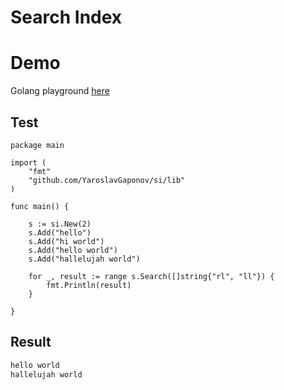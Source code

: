 Search Index
===========


# Demo

Golang playground [here](https://play.golang.org/p/ldQpqNiTdB1)

## Test

```golang
package main

import (
	"fmt"
	"github.com/YaroslavGaponov/si/lib"
)

func main() {

	s := si.New(2)
	s.Add("hello")
	s.Add("hi world")
	s.Add("hello world")
	s.Add("hallelujah world")

	for _, result := range s.Search([]string{"rl", "ll"}) {
		fmt.Println(result)
	}

}
```

## Result

```sh
hello world
hallelujah world
```